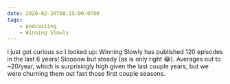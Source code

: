 ```yaml
---
date: 2020-02-20T08:15:00-0700
tags:
    - podcasting
    - Winning Slowly
---
```


I just got curious so I looked up: Winning Slowly has published 120 episodes in the last 6 years! Sloooow but steady (as is only right 😂). Averages out to ~20/year, which is surprisingly high given the last couple years, but we were churning them out fast those first couple seasons.